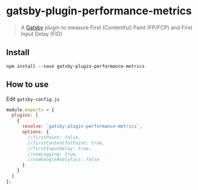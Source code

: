 # gatsby-plugin-performance-metrics

> A [Gatsby](https://github.com/gatsbyjs/gatsby) plugin to measure First (Contentful) Paint (FP/FCP) and First Input Delay (FID)

## Install

`npm install --save gatsby-plugin-performance-metrics`

## How to use

Edit `gatsby-config.js`

```javascript
module.exports = {
  plugins: [
    {
      resolve: `gatsby-plugin-performance-metrics`,
      options: {
        //firstPaint: false,
        //firstContentfulPaint: true,
        //firstInputDelay: true,
        //useLogging: true,
        //useGoogleAnalytics: false
      }
    }
  ]
};
```
